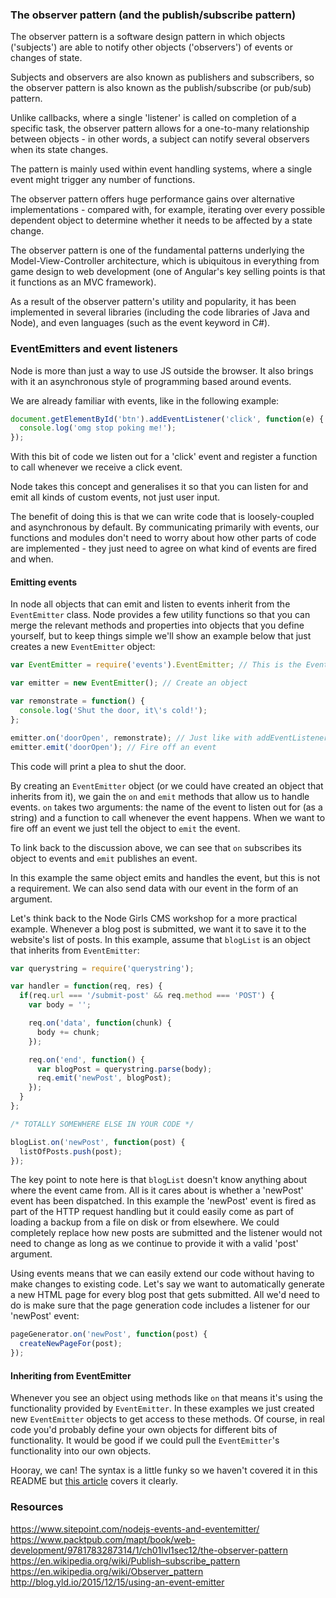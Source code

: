 ### The observer pattern (and the publish/subscribe pattern)

The observer pattern is a software design pattern in which objects ('subjects') are able to notify other objects ('observers') of events or changes of state.

Subjects and observers are also known as publishers and subscribers, so the observer pattern is also known as the publish/subscribe (or pub/sub) pattern.

Unlike callbacks, where a single 'listener' is called on completion of a specific task, the observer pattern allows for a one-to-many relationship between objects - in other words, a subject can notify several observers when its state changes.

The pattern is mainly used within event handling systems, where a single event might trigger any number of functions.

The observer pattern offers huge performance gains over alternative implementations - compared with, for example, iterating over every possible dependent object to determine whether it needs to be affected by a state change.

The observer pattern is one of the fundamental patterns underlying the Model-View-Controller architecture, which is ubiquitous in everything from game design to web development (one of Angular's key selling points is that it functions as an MVC framework).

As a result of the observer pattern's utility and popularity, it has been implemented in several libraries (including the code libraries of Java and Node), and even languages (such as the event keyword in C#).

### EventEmitters and event listeners

Node is more than just a way to use JS outside the browser. It also brings with it an asynchronous style of programming based around events.

We are already familiar with events, like in the following example:

```javascript
document.getElementById('btn').addEventListener('click', function(e) {
  console.log('omg stop poking me!');
});
```

With this bit of code we listen out for a 'click' event and register a function to call whenever we receive a click event.

Node takes this concept and generalises it so that you can listen for and emit all kinds of custom events, not just user input.

The benefit of doing this is that we can write code that is loosely-coupled and asynchronous by default. By communicating primarily with events, our functions and modules don't need to worry about how other parts of code are implemented - they just need to agree on what kind of events are fired and when.

#### Emitting events

In node all objects that can emit and listen to events inherit from the `EventEmitter` class. Node provides a few utility functions so that you can merge the relevant methods and properties into objects that you define yourself, but to keep things simple we'll show an example below that just creates a new `EventEmitter` object:

```javascript
var EventEmitter = require('events').EventEmitter; // This is the EventEmitter class.

var emitter = new EventEmitter(); // Create an object 

var remonstrate = function() {
  console.log('Shut the door, it\'s cold!');
};

emitter.on('doorOpen', remonstrate); // Just like with addEventListener, we name the event to listen for and register a function
emitter.emit('doorOpen'); // Fire off an event
```
This code will print a plea to shut the door.

By creating an `EventEmitter` object (or we could have created an object that inherits from it), we gain the `on` and `emit` methods that allow us to handle events. `on` takes two arguments: the name of the event to listen out for (as a string) and a function to call whenever the event happens. When we want to fire off an event we just tell the object to `emit` the event.

To link back to the discussion above, we can see that `on` subscribes its object to events and `emit` publishes an event.

In this example the same object emits and handles the event, but this is not a requirement. We can also send data with our event in the form of an argument.

Let's think back to the Node Girls CMS workshop for a more practical example. Whenever a blog post is submitted, we want it to save it to the website's list of posts. In this example, assume that `blogList` is an object that inherits from `EventEmitter`:

```javascript
var querystring = require('querystring');

var handler = function(req, res) {
  if(req.url === '/submit-post' && req.method === 'POST') {
    var body = '';

    req.on('data', function(chunk) {
      body += chunk;
    });

    req.on('end', function() {
      var blogPost = querystring.parse(body);
      req.emit('newPost', blogPost);
    });
  }
};

/* TOTALLY SOMEWHERE ELSE IN YOUR CODE */

blogList.on('newPost', function(post) {
  listOfPosts.push(post);
});
```

The key point to note here is that `blogList` doesn't know anything about where the event came from. All is it cares about is whether a 'newPost' event has been dispatched. In this example the 'newPost' event is fired as part of the HTTP request handling but it could easily come as part of loading a backup from a file on disk or from elsewhere. We could completely replace how new posts are submitted and the listener would not need to change as long as we continue to provide it with a valid 'post' argument.

Using events means that we can easily extend our code without having to make changes to existing code. Let's say we want to automatically generate a new HTML page for every blog post that gets submitted. All we'd need to do is make sure that the page generation code includes a listener for our 'newPost' event:

```javascript
pageGenerator.on('newPost', function(post) {
  createNewPageFor(post);
});
```

#### Inheriting from EventEmitter

Whenever you see an object using methods like `on` that means it's using the functionality provided by `EventEmitter`. In these examples we just created new `EventEmitter` objects to get access to these methods. Of course, in real code you'd probably define your own objects for different bits of functionality. It would be good if we could pull the `EventEmitter`'s functionality into our own objects.

Hooray, we can! The syntax is a little funky so we haven't covered it in this README but [this article](https://code.tutsplus.com/tutorials/using-nodes-event-module--net-35941) covers it clearly.

### Resources

https://www.sitepoint.com/nodejs-events-and-eventemitter/
https://www.packtpub.com/mapt/book/web-development/9781783287314/1/ch01lvl1sec12/the-observer-pattern
https://en.wikipedia.org/wiki/Publish–subscribe_pattern
https://en.wikipedia.org/wiki/Observer_pattern
http://blog.yld.io/2015/12/15/using-an-event-emitter